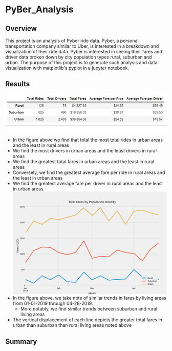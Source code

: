 # PyBer_Analysis
## Overview
This project is an analysis of Pyber ride data. Pyber, a personal transportation company similar to Uber, is interested in a breakdown and visualization of their ride data. Pyber is interested in seeing their fares and driver data broken down by city population types rural, suburban and urban. The purpose of this project is to generate such analysis and data visualization with matplotlib's pyplot in a jupyter notebook.  
## Results
![](Analysis/summary_df.png)
* In the figure above we find that total the most total rides in urban areas and the least in rural areas
* We find the most drivers in urban areas and the least drivers in rural areas
* We find the greatest total fares in urban areas and the least in rural areas
* Conversely, we find the greatest average fare per ride in rural areas and the least in urban areas
* We find the greatest average fare per driver in rural areas and the least in urban areas
![](Analysis/fares_by_city.png)
* In the figure above, we take note of similar trends in fares by living areas from 01-01-2019 through 04-28-2019.
  * More notably, we find similar trends between suburban and rural living areas
* The vertical displacement of each line depicts the greater total fares in urban than suburban than rural living areas noted above
## Summary
